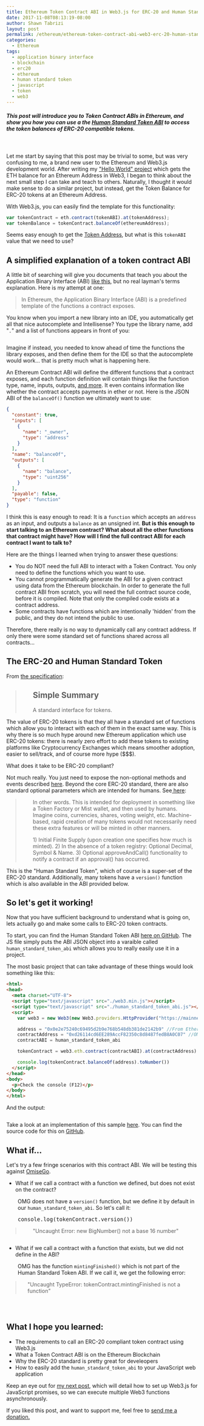 ```yaml
---
title: Ethereum Token Contract ABI in Web3.js for ERC-20 and Human Standard Tokens
date: 2017-11-08T08:13:19-08:00
author: Shawn Tabrizi
layout: post
permalink: /ethereum/ethereum-token-contract-abi-web3-erc-20-human-standard-tokens/
categories:
  - Ethereum
tags:
  - application binary interface
  - blockchain
  - erc20
  - ethereum
  - human standard token
  - javascript
  - token
  - web3
---
```

<h5>This post will introduce you to Token Contract ABIs in Ethereum, and show you how you can use a the <a href="https://github.com/shawntabrizi/ERC-20-Token-Balance/blob/master/human_standard_token_abi.js">Human Standard Token ABI</a> to access the token balances of ERC-20 compatible tokens.</h5>

&nbsp;

<p>Let me start by saying that this post may be trivial to some, but was very confusing to me, a brand new user to the Ethereum and Web3.js development world. After writing my <a href="https://shawntabrizi.com/crypto/ethereum-web3-js-hello-world-get-eth-balance-ethereum-address/">"Hello World" project</a> which gets the ETH balance for an Ethereum Address in Web3, I began to think about the next small step I can take and teach to others. Naturally, I thought it would make sense to do a similar project, but instead, get the Token Balance for ERC-20 tokens at an Ethereum Address.</p>

<p>With Web3.js, you can easily find the template for this functionality:</p>

```javascript
var tokenContract = eth.contract(tokenABI).at(tokenAddress);
var tokenBalance = tokenContract.balanceOf(ethereumAddress);
```

<p>Seems easy enough to get the <a href="https://etherscan.io/tokens">Token Address</a>, but what is this <code>tokenABI</code> value that we need to use?</p>

<h2>A simplified explanation of a token contract ABI</h2>

<p>A little bit of searching will give you documents that teach you about the Application Binary Interface (ABI) <a href="https://solidity.readthedocs.io/en/develop/abi-spec.html">like this</a>, but no real layman's terms explanation. Here is my attempt at one:</p>

<p><blockquote>In Ethereum, the Application Binary Interface (ABI) is a predefined template of the functions a contract exposes.</blockquote></p>

<p>You know when you import a new library into an IDE, you automatically get all that nice autocomplete and Intellisense? You type the library name, add "<code>.</code>" and a list of functions appears in front of you:</p>

<p><img alt='' class='alignnone size-full wp-image-261 ' src='/assets/images/img_5a02bedd6be8c.png' /></p>

<p>Imagine if instead, you needed to know ahead of time the functions the library exposes, and then define them for the IDE so that the autocomplete would work... that is pretty much what is happening here.</p>

<p>An Ethereum Contract ABI will define the different functions that a contract exposes, and each function definition will contain things like the function type, name, inputs, outputs, <a href="https://solidity.readthedocs.io/en/develop/abi-spec.html#json">and more</a>. It even contains information like whether the contract accepts payments in ether or not. Here is the JSON ABI of the <code>balanceOf()</code> function we ultimately want to use:</p>

```json
{
  "constant": true,
  "inputs": [
    {
      "name": "_owner",
      "type": "address"
    }
  ],
  "name": "balanceOf",
  "outputs": [
    {
      "name": "balance",
      "type": "uint256"
    }
  ],
  "payable": false,
  "type": "function"
}
```

<p>I think this is easy enough to read: It is a <code>function</code> which accepts an <code>address</code> as an input, and outputs a <code>balance</code> as an unsigned int. <strong>But is this enough to start talking to an Ethereum contract? What about all the other functions that contract might have? How will I find the full contract ABI for each contract I want to talk to?</strong></p>

<p>Here are the things I learned when trying to answer these questions:</p>

<ul>
 	<li>You do NOT need the full ABI to interact with a Token Contract. You only need to define the functions which you want to use.</li>
 	<li>You cannot programmatically generate the ABI for a given contract using data from the Ethereum blockchain. In order to generate the full contract ABI from scratch, you will need the full contract source code, before it is compiled. Note that only the compiled code exists at a contract address.</li>
 	<li>Some contracts have functions which are intentionally 'hidden' from the public, and they do not intend the public to use.</li>
</ul>

<p>Therefore, there really is no way to dynamically call any contract address. If only there were some standard set of functions shared across all contracts...</p>

<h2>The ERC-20 and Human Standard Token</h2>

<p>From <a href="https://github.com/ethereum/EIPs/blob/master/EIPS/eip-20-token-standard.md">the specification</a>:</p>

<blockquote>
<h2 style="padding-left: 30px;">Simple Summary</h2>
<p style="padding-left: 30px;">A standard interface for tokens.</p>
</blockquote>

<p>The value of ERC-20 tokens is that they all have a standard set of functions which allow you to interact with each of them in the exact same way. This is why there is so much hype around new Ethereum application which use ERC-20 tokens: there is nearly zero effort to add these tokens to existing platforms like Cryptocurrency Exchanges which means smoother adoption, easier to sell/track, and of course more hype ($$$).</p>

<p>What does it take to be ERC-20 compliant?</p>

<p>Not much really. You just need to expose the non-optional methods and events described <a href="https://github.com/ethereum/EIPs/blob/master/EIPS/eip-20-token-standard.md">here</a>. Beyond the core ERC-20 standard, there are also standard optional parameters which are intended for humans. See<a href="https://github.com/ConsenSys/Tokens"> here</a>:</p>

<blockquote>
<p style="padding-left: 30px;">In other words. This is intended for deployment in something like a Token Factory or Mist wallet, and then used by humans.
Imagine coins, currencies, shares, voting weight, etc.
Machine-based, rapid creation of many tokens would not necessarily need these extra features or will be minted in other manners.</p>
<p style="padding-left: 30px;">1) Initial Finite Supply (upon creation one specifies how much is minted).
2) In the absence of a token registry: Optional Decimal, Symbol & Name.
3) Optional approveAndCall() functionality to notify a contract if an approval() has occurred.</p>
</blockquote>

<p>This is the "Human Standard Token", which of course is a super-set of the ERC-20 standard. Additionally, many tokens have a <code>version()</code> function which is also available in the ABI provided below.</p>

<h2>So let's get it working!</h2>
<p>Now that you have sufficient background to understand what is going on, lets actually go and make some calls to ERC-20 token contracts.</p>

<p>To start, you can find the Human Standard Token ABI <a href="https://github.com/shawntabrizi/ERC-20-Token-Balance/blob/master/human_standard_token_abi.js">here on GitHub</a>. The JS file simply puts the ABI JSON object into a varaible called <code>human_standard_token_abi</code> which allows you to really easily use it in a project.</p>

<p>The most basic project that can take advantage of these things would look something like this:</p>

```html
<html>
<head>
  <meta charset="UTF-8">
  <script type="text/javascript" src="./web3.min.js"></script>
  <script type="text/javascript" src="./human_standard_token_abi.js"></script>
  <script>
    var web3 = new Web3(new Web3.providers.HttpProvider("https://mainnet.infura.io/<APIKEY>"));

    address = "0x0e2e75240c69495d2b9e768b548db381de2142b9" //From Etherscan
    contractAddress = "0xd26114cd6EE289AccF82350c8d8487fedB8A0C07" //OMG
    contractABI = human_standard_token_abi

    tokenContract = web3.eth.contract(contractABI).at(contractAddress)

    console.log(tokenContract.balanceOf(address).toNumber())
  </script>
</head>
<body>
  <p>Check the console (F12)</p>
</body>
</html>
```

<p>And the output:</p>
<p id="RkQVwvO"><img class="alignnone size-full wp-image-252 " src="/assets/images/img_5a02b864c00dc.png" alt="" /></p>
<p>Take a look at an implementation of this sample <a href="https://shawntabrizi.com/ethbalance/erc20/">here</a>. You can find the source code for this on <a href="https://github.com/shawntabrizi/ERC-20-Token-Balance">GitHub</a>.</p>

<h2>What if...</h2>
<p>Let's try a few fringe scenarios with this contract ABI. We will be testing this against <a href="https://etherscan.io/token/OmiseGo?a=0x0e2e75240c69495d2b9e768b548db381de2142b9#readContract">OmiseGo</a>.</p>

<ul>
 	<li>What if we call a contract with a function we defined, but does not exist on the contract?</li>
</ul>

<p style="padding-left: 30px;">OMG does not have a <code>version()</code> function, but we define it by default in our <code>human_standard_token_abi</code>. So let's call it:</p>

<pre style="padding-left: 30px;">console.log(tokenContract.version())</pre>

<blockquote>

<p id="lFoSWLl" style="padding-left: 30px;">"Uncaught Error: new BigNumber() not a base 16 number"</p>
</blockquote>

<p id="iNVCeEY" style="padding-left: 30px;"><img class="alignnone size-full wp-image-254 " src="/assets/images/img_5a02ba10afdf7.png" alt="" /></p>

<ul>
 	<li>What if we call a contract with a function that exists, but we did not define in the ABI?</li>
</ul>

<p style="padding-left: 30px;">OMG has the function <code>mintingFinished()</code> which is not part of the Human Standard Token ABI. If we call it, we get the following error:</p>

<p><blockquote style="padding-left: 30px;">"Uncaught TypeError: tokenContract.mintingFinished is not a function"</blockquote></p>

<p id="GdLgoXa" style="padding-left: 30px;"><img class="alignnone size-full wp-image-255 " src="/assets/images/img_5a02bad1835e2.png" alt="" /></p>

&nbsp;
<h2>What I hope you learned:</h2>

<ul>
 	<li>The requirements to call an ERC-20 compliant token contract using Web3.js</li>
 	<li>What a Token Contract ABI is on the Ethereum Blockchain</li>
 	<li>Why the ERC-20 standard is pretty great for develeopers</li>
 	<li>How to easily add the <code>human_standard_token_abi</code> to your JavaScript web application</li>
</ul>

<p>Keep an eye out for <a href="https://shawntabrizi.com/crypto/making-web3-js-work-asynchronously-javascript-promises-await/">my next post</a>, which will detail how to set up Web3.js for JavaScript promises, so we can execute multiple Web3 functions asynchronously.</p>

<p>If you liked this post, and want to support me, feel free to <a href="https://shawntabrizi.com/donate/">send me a donation.</a></p>